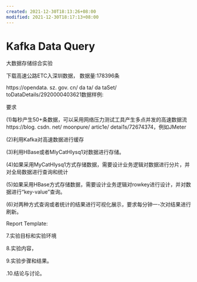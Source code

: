 ```yaml
---
created: 2021-12-30T18:13:26+08:00
modified: 2021-12-30T18:17:13+08:00
---
```


# Kafka Data Query

大数据存储综合实验

下载高速公路ETC入深圳数据， 数据量:178396条

https://opendata. sz. gov. cn/ da ta/ da taSet/ toDataDetails/2920000403621数据样例:

要求

(1)每秒产生50+条数据，可以采用网络压力测试工具产生多点并发的高速数据流https://blog. csdn. net/ moonpure/ artic1e/ detai1s/72674374，例如JMeter

(2)利用Kafka对高速数据进行缓存

(3)利用HBase或者MIyCatHlysq1对数据进行存储。

(4)如果采用MyCatHlysq1方式存储数据，需要设计业务逻辑对数据进行分片，并对全局数据进行查询和统计

(5)如果采用HBase方式存储数据，需要设计业务逻辑对rowkey进行设计，并对数据进行“key-value”查询。

(6)对两种方式查询或者统计的结果进行可视化展示，要求每分钟一-次对结果进行刷新。

Report Template:

7.实验目标和实验环境

8.实验内容，

9.实验步骤和结果。

.10.结论与讨论。
